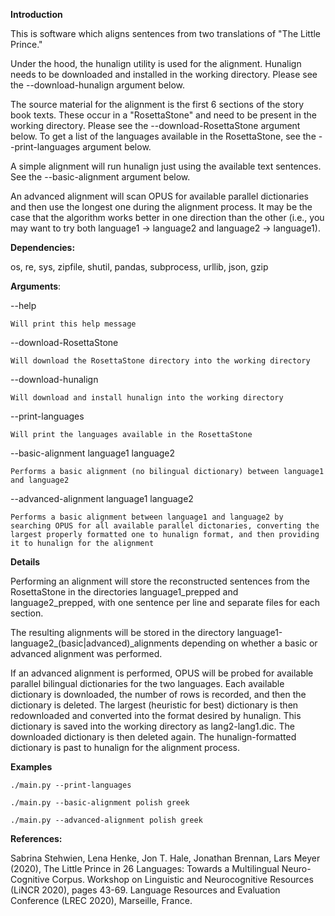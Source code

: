 <b>Introduction</b>

This is software which aligns sentences from two translations of "The Little Prince." 

Under the hood, the hunalign utility is used for the alignment. Hunalign needs to be downloaded and installed in the working directory. Please see the --download-hunalign argument below. 

The source material for the alignment is the first 6 sections of the story book texts. These occur in a "RosettaStone" and need to be present in the working directory. Please see the --download-RosettaStone argument below. To get a list of the languages available in the RosettaStone, see the --print-languages argument below.  

A simple alignment will run hunalign just using the available text sentences. See the --basic-alignment argument below.

An advanced alignment will scan OPUS for available parallel dictionaries and then use the longest one during the alignment process. It may be the case that the algorithm works better in one direction than the other (i.e., you may want to try both language1 -> language2 and language2 -> language1).



<b>Dependencies:</b>

os, re, sys, zipfile, shutil, pandas, subprocess, urllib, json, gzip



<b>Arguments</b>:

--help 

	Will print this help message

--download-RosettaStone

	Will download the RosettaStone directory into the working directory

--download-hunalign

	Will download and install hunalign into the working directory

--print-languages 

	Will print the languages available in the RosettaStone

--basic-alignment language1 language2

	Performs a basic alignment (no bilingual dictionary) between language1 and language2


--advanced-alignment language1 language2

	Performs a basic alignment between language1 and language2 by searching OPUS for all available parallel dictonaries, converting the largest properly formatted one to hunalign format, and then providing it to hunalign for the alignment


<b>Details</b>

Performing an alignment will store the reconstructed sentences from the RosettaStone in the directories language1_prepped and language2_prepped, with one sentence per line and separate files for each section.

The resulting alignments will be stored in the directory language1-language2_(basic|advanced)\_alignments depending on whether a basic or advanced alignment was performed.

If an advanced alignment is performed, OPUS will be probed for available parallel bilingual dictionaries for the two languages. Each available dictionary is downloaded, the number of rows is recorded, and then the dictionary is deleted. The largest (heuristic for best) dictionary is then redownloaded and converted into the format desired by hunalign. This dictionary is saved into the working directory as lang2-lang1.dic. The downloaded dictionary is then deleted again. The hunalign-formatted dictionary is past to hunalign for the alignment process.


<b>Examples</b>

	./main.py --print-languages

	./main.py --basic-alignment polish greek

	./main.py --advanced-alignment polish greek


<b>References:</b>

Sabrina Stehwien, Lena Henke, Jon T. Hale, Jonathan Brennan, Lars Meyer (2020),
The Little Prince in 26 Languages: Towards a Multilingual Neuro-Cognitive Corpus.
Workshop on Linguistic and Neurocognitive Resources (LiNCR 2020), pages 43-69.
Language Resources and Evaluation Conference (LREC 2020), Marseille, France.


